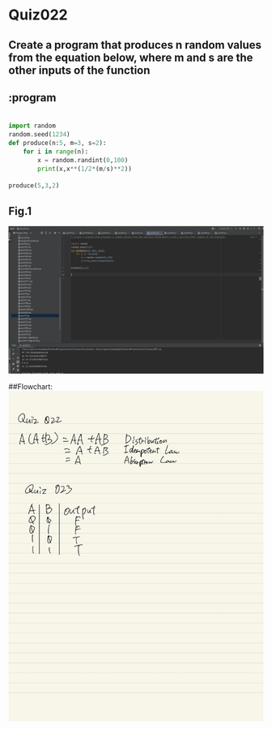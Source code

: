 # Quiz022

## Create a program that produces n random values from the equation below, where m and s are the other inputs of the function 

## :program
```.py

import random
random.seed(1234)
def produce(n:5, m=3, s=2):
    for i in range(n):
        x = random.randint(0,100)
        print(x,x**(1/2*(m/s)**2))

produce(5,3,2)
```

## Fig.1
![](quiz022.png)

##Flowchart:
![](quiz022.fig.jpg)
